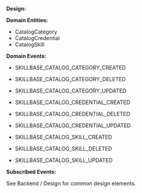 **Design:**

**Domain Entities:**

* CatalogCategory
* CatalogCredential
* CatalogSkill

**Domain Events:**

* SKILLBASE_CATALOG_CATEGORY_CREATED
* SKILLBASE_CATALOG_CATEGORY_DELETED
* SKILLBASE_CATALOG_CATEGORY_UPDATED

* SKILLBASE_CATALOG_CREDENTIAL_CREATED
* SKILLBASE_CATALOG_CREDENTIAL_DELETED
* SKILLBASE_CATALOG_CREDENTIAL_UPDATED

* SKILLBASE_CATALOG_SKILL_CREATED
* SKILLBASE_CATALOG_SKILL_DELETED
* SKILLBASE_CATALOG_SKILL_UPDATED

**Subscribed Events:**


See Backend / Design for common design elements.
